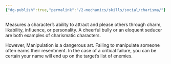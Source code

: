 ```yaml
---
{"dg-publish":true,"permalink":"/2-mechanics/skills/social/charisma/"}
---
```


Measures a character’s ability to attract and please others through charm, likability, influence, or personality. A cheerful bully or an eloquent seducer are both examples of charismatic characters.

However, Manipulation is a dangerous art. Failing to manipulate someone often earns their resentment. In the case of a critical failure, you can be certain your name will end up on the target’s list of enemies.